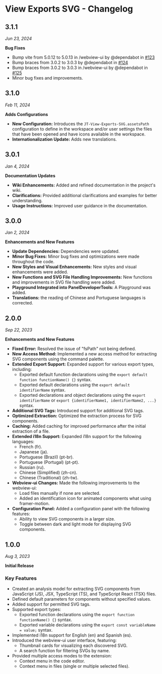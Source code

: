 # View Exports SVG - Changelog

## 3.1.1

_Jun 23, 2024_

**Bug Fixes**

- Bump vite from 5.0.12 to 5.0.13 in /webview-ui by @dependabot in [#123](https://github.com/JairTorres1003/JT-View-Exports-SVG/pull/123)
- Bump braces from 3.0.2 to 3.0.3 by @dependabot in [#124](https://github.com/JairTorres1003/JT-View-Exports-SVG/pull/124)
- Bump braces from 3.0.2 to 3.0.3 in /webview-ui by @dependabot in [#125](https://github.com/JairTorres1003/JT-View-Exports-SVG/pull/125)
- Minor bug fixes and improvements.

## 3.1.0

_Feb 11, 2024_

**Adds Configurations**

- **New Configuration:** Introduces the `JT-View-Exports-SVG.assetsPath` configuration to define in the workspace and/or user settings the files that have been opened and have icons available in the workspace.
- **Internationalization Update:** Adds new translations.

## 3.0.1

_Jan 4, 2024_

**Documentation Updates**

- **Wiki Enhancements:** Added and refined documentation in the project's wiki.
- **Clarifications:** Provided additional clarifications and examples for better understanding.
- **Usage Instructions:** Improved user guidance in the documentation.

## 3.0.0

_Jan 2, 2024_

**Enhancements and New Features**

- **Update Dependencies:** Dependencies were updated.
- **Minor Bug Fixes:** Minor bug fixes and optimizations were made throughout the code.
- **New Styles and Visual Enhancements:** New styles and visual enhancements were added.
- **New Functions and SVG File Handling Improvements:** New functions and improvements in SVG file handling were added.
- **Playground Integrated into PanelDeveloperTools:** A Playground was added.
- **Translations:** the reading of Chinese and Portuguese languages is corrected.

## 2.0.0

_Sep 22, 2023_

**Enhancements and New Features**

- **Fixed Error:** Resolved the issue of "fsPath" not being defined.
- **New Access Method:** Implemented a new access method for extracting SVG components using the command palette.
- **Extended Export Support:** Expanded support for various export types, including:
  - Exported default function declarations using the `export default function functionName() {}` syntax.
  - Exported default declarations using the `export default identifierName` syntax.
  - Exported declarations and object declarations using the `export identifierName` or `export {identifierName1, identifierName2, ...}` syntax.
- **Additional SVG Tags:** Introduced support for additional SVG tags.
- **Optimized Extraction:** Optimized the extraction process for SVG components.
- **Caching:** Added caching for improved performance after the initial extraction of a file.
- **Extended i18n Support:** Expanded i18n support for the following languages:
  - French (fr).
  - Japanese (ja).
  - Portuguese (Brazil) (pt-br).
  - Portuguese (Portugal) (pt-pt).
  - Russian (ru).
  - Chinese (Simplified) (zh-cn).
  - Chinese (Traditional) (zh-tw).
- **Webview-ui Changes:** Made the following improvements to the webview-ui:
  - Load files manually if none are selected.
  - Added an identification icon for animated components what using framer-motion.
- **Configuration Panel:** Added a configuration panel with the following features:
  - Ability to view SVG components in a larger size.
  - Toggle between dark and light mode for displaying SVG components.

## 1.0.0

_Aug 3, 2023_

**Initial Release**

### Key Features

- Created an analysis model for extracting SVG components from JavaScript (JS), JSX, TypeScript (TS), and TypeScript React (TSX) files.
- Defined default parameters for components without specified values.
- Added support for permitted SVG tags.
- Supported export types:
  - Exported function declarations using the `export function functionName() {}` syntax.
  - Exported variable declarations using the `export const variableName = value;` syntax.
- Implemented i18n support for English (en) and Spanish (es).
- Introduced the webview-ui user interface, featuring:
  - Thumbnail cards for visualizing each discovered SVG.
  - A search function for filtering SVGs by name.
- Provided multiple access modes to the extension:
  - Context menu in the code editor.
  - Context menu in files (single or multiple selected files).
